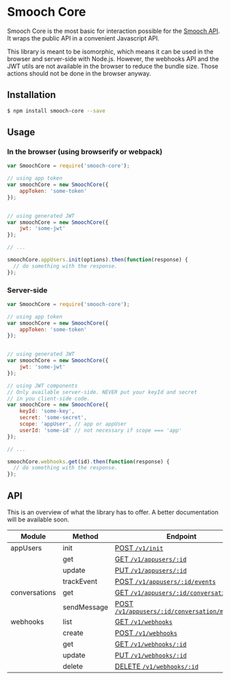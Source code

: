 # Smooch Core

Smooch Core is the most basic for interaction possible for the [Smooch API](http://docs.smooch.io/rest). It wraps the public API in a convenient Javascript API.

This library is meant to be isomorphic, which means it can be used in the browser and server-side with Node.js. However, the webhooks API and the JWT utils are not available in the browser to reduce the bundle size. Those actions should not be done in the browser anyway.

## Installation
```bash
$ npm install smooch-core --save
```

## Usage

### In the browser (using browserify or webpack)

```js
var SmoochCore = require('smooch-core');

// using app token
var smoochCore = new SmoochCore({
    appToken: 'some-token'
});


// using generated JWT
var smoochCore = new SmoochCore({
    jwt: 'some-jwt'
});

// ...

smoochCore.appUsers.init(options).then(function(response) {
  // do something with the response.
});
```


### Server-side

```js
var SmoochCore = require('smooch-core');

// using app token
var smoochCore = new SmoochCore({
    appToken: 'some-token'
});


// using generated JWT
var smoochCore = new SmoochCore({
    jwt: 'some-jwt'
});

// using JWT components
// Only available server-side. NEVER put your keyId and secret
// in you client-side code.
var smoochCore = new SmoochCore({
    keyId: 'some-key',
    secret: 'some-secret',
    scope: 'appUser', // app or appUser
    userId: 'some-id' // not necessary if scope === 'app'
});

// ...

smoochCore.webhooks.get(id).then(function(response) {
  // do something with the response.
});

```

## API
This is an overview of what the library has to offer. A better documentation will be available soon.

| Module    | Method  | Endpoint |
|--------   |-------- |-------------|
| appUsers  | init    | [POST `/v1/init`](http://docs.smooch.io/rest/#init-beta)       |
|           | get     | [GET `/v1/appusers/:id`](http://docs.smooch.io/rest/#get-app-user)         |
|           | update  | [PUT `/v1/appusers/:id`](http://docs.smooch.io/rest/#update-app-user)         |
|           | trackEvent  | [POST `/v1/appusers/:id/events`](http://docs.smooch.io/rest/#track-event)         |
| conversations | get | [GET `/v1/appusers/:id/conversation`](http://docs.smooch.io/rest/#get-conversation) |
|  | sendMessage | [POST `/v1/appusers/:id/conversation/messages`](http://docs.smooch.io/rest/#post-message) |
| webhooks | list | [GET `/v1/webhooks`](http://docs.smooch.io/rest/#list-webhook) |
|  | create | [POST `/v1/webhooks`](http://docs.smooch.io/rest/#create-webhook) |
|  | get | [GET `/v1/webhooks/:id`](http://docs.smooch.io/rest/#get-webhook) |
|  | update | [PUT `/v1/webhooks/:id`](http://docs.smooch.io/rest/#update-webhook) |
|  | delete | [DELETE `/v1/webhooks/:id`](http://docs.smooch.io/rest/#delete-webhook) |
